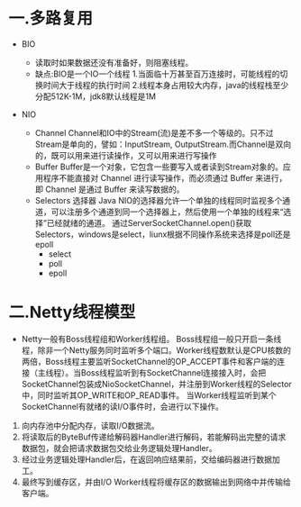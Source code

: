 # 一.多路复用

- BIO
  - 读取时如果数据还没有准备好，则阻塞线程。
  - 缺点:BIO是一个IO一个线程
    1.当面临十万甚至百万连接时，可能线程的切换时间大于线程的执行时间
    2.线程本身占用较大内存，java的线程栈至少分配512K-1M，jdk8默认线程是1M
  
- NIO
  - Channel
    Channel和IO中的Stream(流)是差不多一个等级的。只不过Stream是单向的，譬如：InputStream, OutputStream.而Channel是双向的，既可以用来进行读操作，又可以用来进行写操作
  -  Buffer
     Buffer是一个对象，它包含一些要写入或者读到Stream对象的。应用程序不能直接对 Channel 进行读写操作，而必须通过 Buffer 来进行，即 Channel 是通过 Buffer 来读写数据的。
  -  Selectors 选择器
     Java NIO的选择器允许一个单独的线程同时监视多个通道，可以注册多个通道到同一个选择器上，然后使用一个单独的线程来“选择”已经就绪的通道。
     通过ServerSocketChannel.open()获取Selectors，windows是select，liunx根据不同操作系统来选择是poll还是epoll
     - select
     - poll
     - epoll

# 二.Netty线程模型

- Netty一般有Boss线程组和Worker线程组。
  Boss线程组一般只开启一条线程，除非一个Netty服务同时监听多个端口。Worker线程数默认是CPU核数的两倍，Boss线程主要监听SocketChannel的OP_ACCEPT事件和客户端的连接（主线程）。当Boss线程监听到有SocketChannel连接接入时，会把SocketChannel包装成NioSocketChannel，并注册到Worker线程的Selector中，同时监听其OP_WRITE和OP_READ事件。
  当Worker线程监听到某个SocketChannel有就绪的读I/O事件时，会进行以下操作。
1.  向内存池中分配内存，读取I/O数据流。
2.  将读取后的ByteBuf传递给解码器Handler进行解码，若能解码出完整的请求数据包，就会把请求数据包交给业务逻辑处理Handler。
3.  经过业务逻辑处理Handler后，在返回响应结果前，交给编码器进行数据加工。
4.  最终写到缓存区，并由I/O Worker线程将缓存区的数据输出到网络中并传输给客户端。